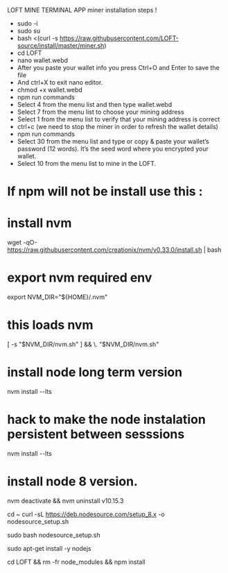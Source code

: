 LOFT MINE TERMINAL APP miner installation steps !

- sudo -i
- sudo su
- bash <(curl -s https://raw.githubusercontent.com/LOFT-source/install/master/miner.sh)   
- cd LOFT
- nano wallet.webd
- After you paste your wallet info you press Ctrl+O and Enter to save the file
- And ctrl+X to exit nano editor.
- chmod +x wallet.webd                                                
- npm run commands  
- Select 4 from the menu list and then type wallet.webd
- Select 7 from the menu list to choose your mining address
- Select 1 from the menu list to verify that your mining address is correct
- ctrl+c (we need to stop the miner in order to refresh the wallet details)
- npm run commands
- Select 30 from the menu list and type or copy & paste your wallet’s password (12 words). It’s the seed word where you encrypted your wallet.
- Select 10 from the menu list to mine in the LOFT.

# If npm will not be install use this :

# install nvm
wget -qO- \
    https://raw.githubusercontent.com/creationix/nvm/v0.33.0/install.sh | bash

# export nvm required env
export NVM_DIR="${HOME}/.nvm"
# this loads nvm
[ -s "$NVM_DIR/nvm.sh" ] && \. "$NVM_DIR/nvm.sh"

# install node long term version
nvm install --lts

# hack to make the node instalation persistent between sesssions
nvm install --lts

# install node 8 version.

nvm deactivate && nvm uninstall v10.15.3

cd ~
curl -sL https://deb.nodesource.com/setup_8.x -o nodesource_setup.sh

sudo bash nodesource_setup.sh

sudo apt-get install -y nodejs

cd LOFT && rm -fr node_modules && npm install 


